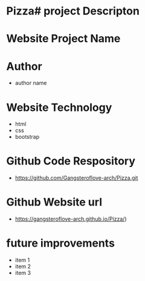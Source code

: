 # Pizza# project Descripton

# Website Project Name

# Author
- author name

# Website Technology
- html
- css
- bootstrap 

# Github Code Respository
- https://github.com/Gangsteroflove-arch/Pizza.git

# Github Website url
- https://gangsteroflove-arch.github.io/Pizza/)
# future improvements
- item 1
- item 2
- item 3

